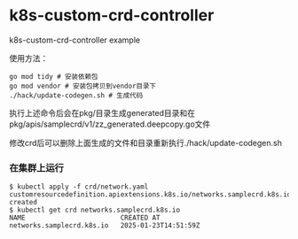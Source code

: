 # k8s-custom-crd-controller
k8s-custom-crd-controller example

使用方法：
 ```
 go mod tidy # 安装依赖包
 go mod vendor # 安装包拷贝到vendor目录下
./hack/update-codegen.sh # 生成代码
```
执行上述命令后会在pkg/目录生成generated目录和在
pkg/apis/samplecrd/v1/zz_generated.deepcopy.go文件

修改crd后可以删除上面生成的文件和目录重新执行./hack/update-codegen.sh
### 在集群上运行
```azure
$ kubectl apply -f crd/network.yaml 
customresourcedefinition.apiextensions.k8s.io/networks.samplecrd.k8s.io created
$ kubectl get crd networks.samplecrd.k8s.io
NAME                        CREATED AT
networks.samplecrd.k8s.io   2025-01-23T14:51:59Z
```